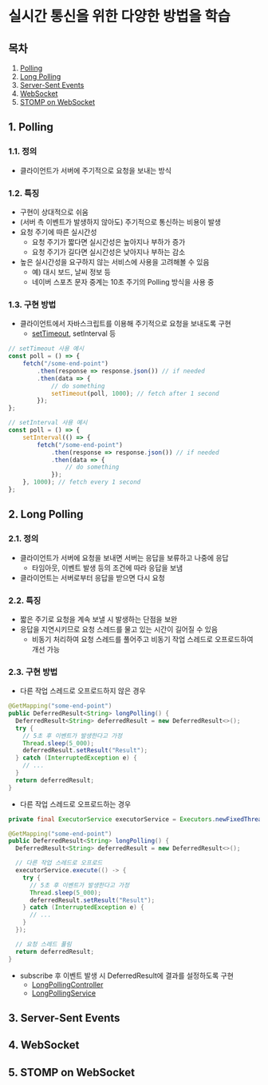 # 실시간 통신을 위한 다양한 방법을 학습
## 목차

1. [Polling](#1-polling)
2. [Long Polling](#2-long-polling)
3. [Server-Sent Events](#3-server-sent-events)
4. [WebSocket](#4-websocket)
5. [STOMP on WebSocket](#5-stomp-on-websocket)

## 1. Polling

### 1.1. 정의
- 클라이언트가 서버에 주기적으로 요청을 보내는 방식

### 1.2. 특징

- 구현이 상대적으로 쉬움
- (서버 측 이벤트가 발생하지 않아도) 주기적으로 통신하는 비용이 발생
- 요청 주기에 따른 실시간성
    - 요청 주기가 짧다면 실시간성은 높아지나 부하가 증가
    - 요청 주기가 길다면 실시간성은 낮아지나 부하는 감소
- 높은 실시간성을 요구하지 않는 서비스에 사용을 고려해볼 수 있음
    - 예) 대시 보드, 날씨 정보 등
    - 네이버 스포츠 문자 중계는 10초 주기의 Polling 방식을 사용 중

### 1.3. 구현 방법

- 클라이언트에서 자바스크립트를 이용해 주기적으로 요청을 보내도록 구현
    - [setTimeout](https://github.com/mynuni/real-time-practice/blob/main/src/main/resources/static/js/polling/polling.js),
      setInterval 등

```javascript
// setTimeout 사용 예시
const poll = () => {
    fetch("/some-end-point")
        .then(response => response.json()) // if needed
        .then(data => {
            // do something
            setTimeout(poll, 1000); // fetch after 1 second
        });
};

// setInterval 사용 예시
const poll = () => {
    setInterval(() => {
        fetch("/some-end-point")
            .then(response => response.json()) // if needed
            .then(data => {
                // do something
            });
    }, 1000); // fetch every 1 second
};
```

## 2. Long Polling

### 2.1. 정의
- 클라이언트가 서버에 요청을 보내면 서버는 응답을 보류하고 나중에 응답
  - 타임아웃, 이벤트 발생 등의 조건에 따라 응답을 보냄
- 클라이언트는 서버로부터 응답을 받으면 다시 요청

### 2.2. 특징
- 짧은 주기로 요청을 계속 보낼 시 발생하는 단점을 보완
- 응답을 지연시키므로 요청 스레드를 물고 있는 시간이 길어질 수 있음
  - 비동기 처리하여 요청 스레드를 풀어주고 비동기 작업 스레드로 오프로드하여 개선 가능

### 2.3. 구현 방법
- 다른 작업 스레드로 오프로드하지 않은 경우
```java
@GetMapping("some-end-point")
public DeferredResult<String> longPolling() {
  DeferredResult<String> deferredResult = new DeferredResult<>();
  try {
    // 5초 후 이벤트가 발생한다고 가정
    Thread.sleep(5_000);
    deferredResult.setResult("Result");
  } catch (InterruptedException e) {
    // ...
  }
  return deferredResult;
}
```
- 다른 작업 스레드로 오프로드하는 경우
```java
private final ExecutorService executorService = Executors.newFixedThreadPool(10); // can be configured

@GetMapping("some-end-point")
public DeferredResult<String> longPolling() {
  DeferredResult<String> deferredResult = new DeferredResult<>();

  // 다른 작업 스레드로 오프로드
  executorService.execute(() -> {
    try {
      // 5초 후 이벤트가 발생한다고 가정
      Thread.sleep(5_000);
      deferredResult.setResult("Result");
    } catch (InterruptedException e) {
      // ...
    }
  });

  // 요청 스레드 풀림
  return deferredResult;
}

```
- subscribe 후 이벤트 발생 시 DeferredResult에 결과를 설정하도록 구현
  - [LongPollingController](https://github.com/mynuni/real-time-practice/blob/main/src/main/java/com/practice/springrealtime/controller/LongPollingController.java)
  - [LongPollingService](https://github.com/mynuni/real-time-practice/blob/main/src/main/java/com/practice/springrealtime/service/LongPollingService.java)

## 3. Server-Sent Events

## 4. WebSocket

## 5. STOMP on WebSocket